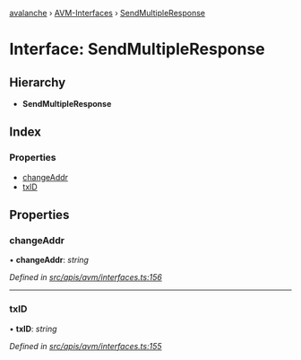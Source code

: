 [avalanche](../README.md) › [AVM-Interfaces](../modules/avm_interfaces.md) › [SendMultipleResponse](avm_interfaces.sendmultipleresponse.md)

# Interface: SendMultipleResponse

## Hierarchy

* **SendMultipleResponse**

## Index

### Properties

* [changeAddr](avm_interfaces.sendmultipleresponse.md#changeaddr)
* [txID](avm_interfaces.sendmultipleresponse.md#txid)

## Properties

###  changeAddr

• **changeAddr**: *string*

*Defined in [src/apis/avm/interfaces.ts:156](https://github.com/ava-labs/avalanchejs/blob/5511161/src/apis/avm/interfaces.ts#L156)*

___

###  txID

• **txID**: *string*

*Defined in [src/apis/avm/interfaces.ts:155](https://github.com/ava-labs/avalanchejs/blob/5511161/src/apis/avm/interfaces.ts#L155)*

